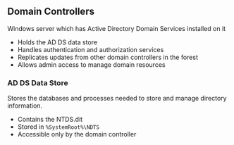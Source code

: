 ## Domain Controllers
Windows server which has Active Directory Domain Services installed on it
- Holds the AD DS data store
- Handles authentication and authorization services
- Replicates updates from other domain controllers in the forest
- Allows admin access to manage domain resources

### AD DS Data Store
Stores the databases and processes needed to store and manage directory information.
- Contains the NTDS.dit
- Stored in `%SystemRoot%\NDTS`
- Accessible only by the domain controller